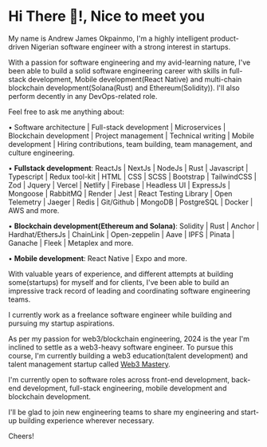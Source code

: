 <h1>Hi There 👋!, Nice to meet you</h1>

My name is Andrew James Okpainmo, I'm a highly intelligent product-driven Nigerian software engineer with a strong interest in startups. 

With a passion for software engineering and my avid-learning nature, I've been able to build a solid software engineering career with skills in full-stack development, Mobile development(React Native) and multi-chain blockchain development(Solana(Rust) and Ethereum(Solidity)). I'll also perform decently in any DevOps-related role.

Feel free to ask me anything about:

• Software architecture | Full-stack development | Microservices | Blockchain development | Project management | Technical writing |
Mobile development | Hiring contributions, team building, team management, and culture engineering.

• **Fullstack development**: ReactJs | NextJs | NodeJs | Rust | Javascript | Typescript | Redux tool-kit | HTML | CSS | SCSS | Bootstrap | TailwindCSS | Zod |
Jquery | Vercel | Netlify | Firebase | Headless UI  | ExpressJs | Mongoose | RabbitMQ | Render | Jest | React Testing Library | Open
Telemetry | Jaeger | Redis | Git/Github | MongoDB | PostgreSQL | Docker | AWS and more.

• **Blockchain development(Ethereum and Solana)**: Solidity | Rust | Anchor | Hardhat/EthersJs | ChainLink | Open-zeppelin | Aave | IPFS |
Pinata | Ganache | Fleek | Metaplex and more.

• **Mobile development**: React Native | Expo and more.

With valuable years of experience, and different attempts at building some(startups) for myself and for clients, I've been able to build an impressive track record of leading and coordinating software engineering teams. 

I currently work as a freelance software engineer while building and pursuing my startup aspirations.

As per my passion for web3/blockchain engineering, 2024 is the year I'm inclined to settle as a web3-heavy software engineer. To pursue this course, I'm currently building a web3 education(talent development) and talent management startup called [Web3 Mastery](https://web3mastery.org).

I'm currently open to software roles across front-end development, back-end development, full-stack engineering, mobile development and blockchain development.

I'll be glad to join new engineering teams to share my engineering and start-up building experience wherever necessary.

Cheers!


